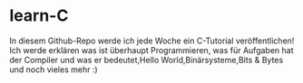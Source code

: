 # learn-C
In diesem Github-Repo werde ich jede Woche ein C-Tutorial veröffentlichen! Ich werde erklären was ist überhaupt Programmieren, was für Aufgaben hat der Compiler und was er bedeutet,Hello World,Binärsysteme,Bits &amp; Bytes und noch vieles mehr :)
